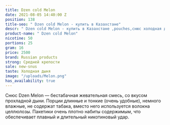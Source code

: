 ```yaml
---
title: Dzen cold Melon
date: 2021-08-05 14:40:00 Z
position: 138
title-seo: " Dzen cold Melon - купить в Казахстане"
descr: " Dzen cold Melon - купить в Казахстане ,pouches,снюс холодная дыня"
product-name: " Dzen cold Melon"
nicotine: 50
portions: 25
gram: 16
price: 2500
brand: Russian products
strong: Средней крепости
sale: new-snus
taste: Холодная дыня
image: "/uploads/Melon.png"
has_availability: true
---
```


Снюс Dzen Melon — бестабачная жевательная смесь, со вкусом прохладной дыни. Порции длинные и тонкие (очень удобные), немного влажные, не содержат табака, вместо него используется волокна целлюлозы. Пакетики очень плотно набиты содержимым, что обеспечивает плавный и длительный никотиновый удар.